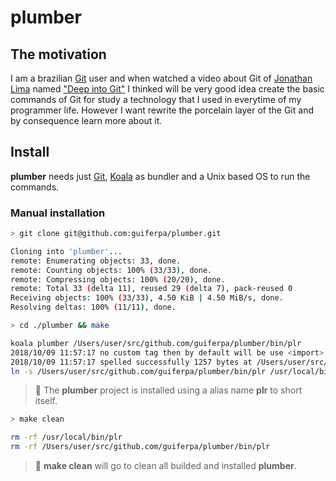 # plumber

## The motivation
I am a brazilian [Git](https://git-scm.com) user and when watched a video about Git of [Jonathan Lima](https://github.com/greenboxal) named ["Deep into Git"](https://www.youtube.com/watch?v=H2j7e81J798) I thinked will be very good idea create the basic commands of Git for study a technology that I used in everytime of my programmer life. However I want rewrite the porcelain layer of the Git and by consequence learn more about it.

## Install
**plumber** needs just [Git](https://git-scm.com), [Koala](https://github.com/guiferpa/koala) as bundler and a Unix based OS to run the commands.

### Manual installation
```sh
> git clone git@github.com:guiferpa/plumber.git

Cloning into 'plumber'...
remote: Enumerating objects: 33, done.
remote: Counting objects: 100% (33/33), done.
remote: Compressing objects: 100% (20/20), done.
remote: Total 33 (delta 11), reused 29 (delta 7), pack-reused 0
Receiving objects: 100% (33/33), 4.50 KiB | 4.50 MiB/s, done.
Resolving deltas: 100% (11/11), done.
```
```sh
> cd ./plumber && make

koala plumber /Users/user/src/github.com/guiferpa/plumber/bin/plr
2018/10/09 11:57:17 no custom tag then by default will be use <import> as tag
2018/10/09 11:57:17 spelled successfully 1257 bytes at /Users/user/src/github.com/guiferpa/plumber/bin/plr
ln -s /Users/user/src/github.com/guiferpa/plumber/bin/plr /usr/local/bin/plr
```
> :triangular_flag_on_post: The **plumber** project is installed using a alias name **plr** to short itself.

```sh
> make clean

rm -rf /usr/local/bin/plr
rm -rf /Users/user/src/github.com/guiferpa/plumber/bin/plr
```
> :triangular_flag_on_post: **make clean** will go to clean all builded and installed **plumber**.
